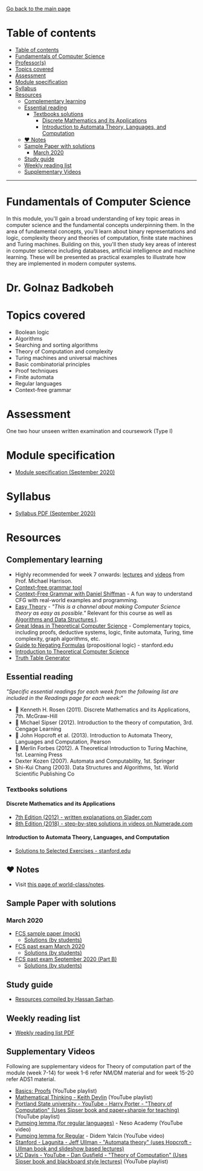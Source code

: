 [Go back to the main page](../../../README.md)

# Table of contents

- [Table of contents](#table-of-contents)
- [Fundamentals of Computer Science](#fundamentals-of-computer-science)
- [Professor(s)](#professors)
- [Topics covered](#topics-covered)
- [Assessment](#assessment)
- [Module specification](#module-specification)
- [Syllabus](#syllabus)
- [Resources](#resources)
  - [Complementary learning](#complementary-learning)
  - [Essential reading](#essential-reading)
    - [Textbooks solutions](#textbooks-solutions)
      - [Discrete Mathematics and its Applications](#discrete-mathematics-and-its-applications)
      - [Introduction to Automata Theory, Languages, and Computation](#introduction-to-automata-theory-languages-and-computation)
  - [:heart: Notes](#heart-notes)
  - [Sample Paper with solutions](#sample-paper-with-solutions)
    - [March 2020](#march-2020)
  - [Study guide](#study-guide)
  - [Weekly reading list](#weekly-reading-list)
  - [Supplementary Videos](#supplementary-videos)

---

# Fundamentals of Computer Science

In this module, you'll gain a broad understanding of key topic areas in
computer science and the fundamental concepts underpinning them. In the
area of fundamental concepts, you'll learn about binary representations
and logic, complexity theory and theories of computation, finite state
machines and Turing machines. Building on this, you'll then study key
areas of interest in computer science including databases, artificial
intelligence and machine learning. These will be presented as practical
examples to illustrate how they are implemented in modern computer
systems.

# Dr. Golnaz Badkobeh

# Topics covered

- Boolean logic
- Algorithms
- Searching and sorting algorithms
- Theory of Computation and complexity
- Turing machines and universal machines
- Basic combinatorial principles
- Proof techniques
- Finite automata
- Regular languages
- Context-free grammar

# Assessment

One two hour unseen written examination and coursework (Type I)

# Module specification

- [Module specification (September 2020)](https://github.com/world-class/binary-assets/blob/master/modules/module-specification/CM1025_FCS-Module-Spec.pdf)

# Syllabus

- [Syllabus PDF (September 2020)](https://github.com/world-class/binary-assets/blob/master/modules/syllabi/Syllabus_CM1025_FCS.pdf)

# Resources

## Complementary learning

- Highly recommended for week 7 onwards: [lectures](https://web.cs.ucdavis.edu/~rogaway/classes/120/spring14/) and [videos](https://www.cs.ucdavis.edu/~rogaway/classes/120/fall12/lectures.html) from Prof. Michael Harrison.
- [Context-free grammar tool](https://web.stanford.edu/class/archive/cs/cs103/cs103.1156/tools/cfg/)
- [Context-Free Grammar with Daniel Shiffman](https://shiffman.net/a2z/cfg/) - A fun way to understand CFG with real-world examples and programming.
- [Easy Theory](https://www.youtube.com/c/EasyTheory/playlists) - _"This is a channel about making Computer Science theory as easy as possible."_ Relevant for this course as well as [Algorithms and Data Structures I](../cm-1035-algorithms-and-data-structures-i/README.md).
- [Great Ideas in Theoretical Computer Science](https://www.youtube.com/watch?v=khyrgbiz20o&list=PLm3J0oaFux3aafQm568blS9blxtA_EWQv) - Complementary topics, including proofs, deductive systems, logic, finite automata, Turing, time complexity, graph algorithms, etc.
- [Guide to Negating Formulas](http://web.stanford.edu/class/archive/cs/cs103/cs103.1182/notes/Guide%20to%20Negating%20Formulas.pdf) (propositional logic) - stanford.edu
- [Introduction to Theoretical Computer Science](https://introtcs.org/public/index.html)
- [Truth Table Generator](https://web.stanford.edu/class/cs103/tools/truth-table-tool/)

## Essential reading

_"Specific essential readings for each week from the following list are included in the Readings page for each week:_"

- :1st_place_medal: Kenneth H. Rosen (2011). Discrete Mathematics and its Applications, 7th. McGraw-Hill
- :1st_place_medal: Michael Sipser (2012). Introduction to the theory of computation, 3rd. Cengage Learning
- :1st_place_medal: John Hopcroft et al. (2013). Introduction to Automata Theory, Languages and Computation, Pearson
- :2nd_place_medal: Merlin Forbes (2012). A Theoretical Introduction to Turing Machine, 1st. Learning Press
- Dexter Kozen (2007). Automata and Computability, 1st. Springer
- Shi-Kui Chang (2003). Data Structures and Algorithms, 1st. World Scientific Publishing Co

### Textbooks solutions

#### Discrete Mathematics and its Applications

- [7th Edition (2012) - written explanations on Slader.com](https://www.slader.com/textbook/9780073383095-discrete-mathematics-with-applications-7th-edition)
- [8th Edition (2018) - step-by-step solutions in videos on Numerade.com](https://www.numerade.com/books/discrete-mathematics-and-its-applications/)

#### Introduction to Automata Theory, Languages, and Computation

- [Solutions to Selected Exercises - stanford.edu](http://infolab.stanford.edu/~ullman/ialcsols/sols.html)

## :heart: Notes

- Visit [this page of world-class/notes](https://github.com/world-class/notes/tree/master/level-4/fundamentals-of-computer-science).

## Sample Paper with solutions

### March 2020

- [FCS sample paper (mock)](https://github.com/world-class/binary-assets/blob/master/modules/cm1025-fcs/FCS_Mock_exam_Mar_2020.pdf)
  - [Solutions (by students)](https://docs.google.com/document/d/1Pb86mf6FsSjkWS4qbh6B05EISP3KTbkQL46MZxvQ9qk/edit)
- [FCS past exam March 2020](https://github.com/world-class/binary-assets/blob/master/modules/cm1025-fcs/CM1025_Exam_Questions_March_2020.pdf)
  - [Solutions (by students)](https://docs.google.com/spreadsheets/d/1YTfRO7cipoxUuxuYfWQrXslwBeJJ9Mlj3T9K3CNYl0w/edit#gid=0)
- [FCS past exam September 2020 (Part B)](https://github.com/world-class/binary-assets/blob/master/modules/cm1025-fcs/CM1025_Exam_Questions_Sept_2020.pdf)
  - [Solutions (by students)](https://jamboard.google.com/d/1HfJiFXtCtdK02W62-imDlDqsH2oqv48C0LoO66HCdhE/edit)

## Study guide

- [Resources compiled by Hassan Sarhan](https://github.com/h-sarhan/FCS-study-guide).

## Weekly reading list

- [Weekly reading list PDF](https://github.com/world-class/binary-assets/blob/master/modules/cm1025-fcs/FCS_reading_list.pdf)

## Supplementary Videos

Following are supplementary videos for Theory of computation part of the module (week 7-14) for week 1-6 refer NM/DM material and for week 15-20 refer ADS1 material.

- [Basics: Proofs](https://www.youtube.com/playlist?list=PLgKTLlHQn951DaIxphYta6OcAnTL77t4b) (YouTube playlist)
- [Mathematical Thinking - Keith Devlin](https://www.youtube.com/playlist?list=PL_onPhFCkVQiZgE9U539_QmKLJV_0YvlQ) (YouTube playlist)
- [Portland State university - YouTube - Harry Porter - "Theory of Computation" (Uses Sipser book and paper+sharpie for teaching)](https://www.youtube.com/playlist?list=PLbtzT1TYeoMjNOGEiaRmm_vMIwUAidnQz) (YouTube playlist)
- [Pumping lemma (for regular languages)](https://www.youtube.com/watch?v=Ty9tpikilAo) - Neso Academy (YouTube video)
- [Pumping lemma for Regular](https://www.youtube.com/watch?v=g4e2RElzCSQ) - Didem Yalcin (YouTube video)
- [Stanford - Lagunita - Jeff Ullman - "Automata theory" (uses Hopcroft - Ullman book and slideshow based lectures)](https://lagunita.stanford.edu/courses/course-v1:ComputerScience+Automata+Fall2016/about)
- [UC Davis - YouTube - Dan Gusfield - "Theory of Computation" (Uses Sipser book and blackboard style lectures)](https://www.youtube.com/watch?v=GP21wU6R0-o&list=PLslgisHe5tBM8UTCt1f66oMkpmjCblzkt) (YouTube playlist)
